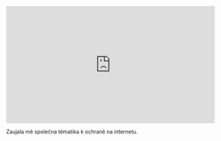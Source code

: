 <iframe width="560" height="315" src="https://www.youtube.com/watch?v=ogxG3zRaxTw" frameborder="0" allowfullscreen></iframe>


Zaujala mě společna tématika k ochraně na internetu.
